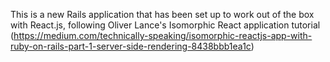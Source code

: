 This is a new Rails application that has been set up to work out of the box with React.js, following Oliver Lance's Isomorphic React application tutorial (https://medium.com/technically-speaking/isomorphic-reactjs-app-with-ruby-on-rails-part-1-server-side-rendering-8438bbb1ea1c)